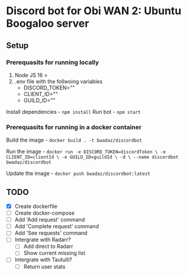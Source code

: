 # Discord bot for Obi WAN 2: Ubuntu Boogaloo server

## Setup

### Prerequasits for running locally

1. Node JS 16 >
2. .env file with the follwoing variables
    - DISCORD_TOKEN=""
    - CLIENT_ID=""
    - GUILD_ID=""

Install dependencies - `npm install`
Run bot - `npm start`

### Prerequasits for running in a docker container

Build the image - `docker build . -t bwadaz/discordbot`

Run the image - ```docker run -e DISCORD_TOKEN=discordToken \
                -e CLIENT_ID=clientId \
                -e GUILD_ID=guildId \
                -d \
                --name discordbot bwadaz/discordbot```

Update the image - `docker push bwadaz/discordbot:latest`

## TODO

- [x] Create dockerfile
- [ ] Create docker-compose
- [ ] Add 'Add request' command
- [ ] Add 'Complete request' command
- [ ] Add 'See requests' command
- [ ] Intergrate with Radarr?
  - [ ] Add direct to Radarr
  - [ ] Show current missing list
- [ ] Intergrate with Tautulli?
  - [ ] Return user stats
